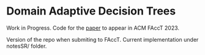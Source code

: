 # Domain Adaptive Decision Trees

Work in Progress. Code for the [paper](https://arxiv.org/abs/2302.13846) to appear in ACM FAccT 2023.

Version of the repo when submiting to FAccT. Current implementation under notesSR/ folder.
